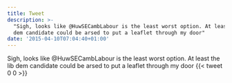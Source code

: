 ```yaml
---
title: Tweet
description: >-
  "Sigh, looks like @HuwSECambLabour is the least worst option. At least the lib
  dem candidate could be arsed to put a leaflet through my door"
date: '2015-04-10T07:04:40+01:00'
---
```

Sigh, looks like @HuwSECambLabour is the least worst option. At least the lib dem candidate could be arsed to put a leaflet through my door
      {{< tweet 0 0 >}}
    
